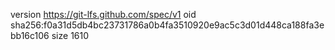version https://git-lfs.github.com/spec/v1
oid sha256:f0a31d5db4bc23731786a0b4fa3510920e9ac5c3d01d448ca188fa3ebb16c106
size 1610
